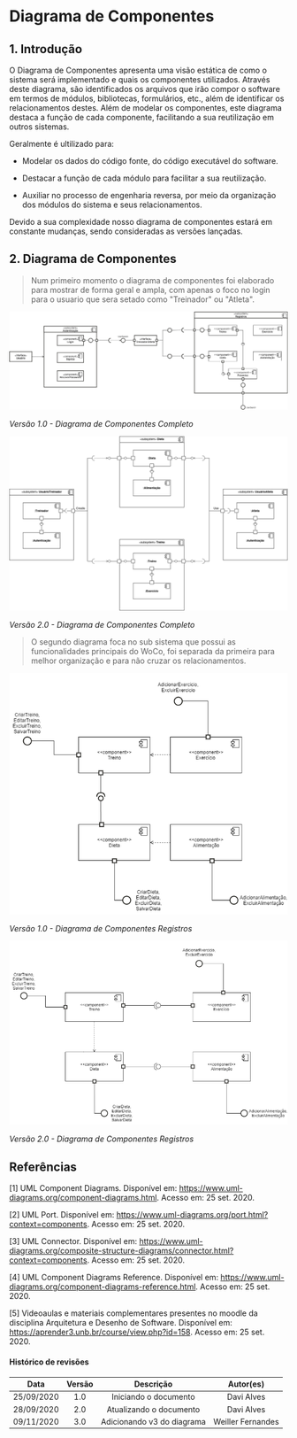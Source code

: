 # Diagrama de Componentes

## 1. Introdução

O Diagrama de Componentes apresenta uma visão estática de como o sistema será implementado e quais os componentes utilizados. Através deste diagrama, são identificados os arquivos que irão compor o software em termos de módulos, bibliotecas, formulários, etc., além de identificar os relacionamentos destes. Além de modelar os componentes, este diagrama destaca a função de cada componente, facilitando a sua reutilização em outros sistemas.

Geralmente é ultilizado para:

- Modelar os dados do código fonte, do código executável do software.

- Destacar a função de cada módulo para facilitar a sua reutilização.

- Auxiliar no processo de engenharia reversa, por meio da organização dos módulos do sistema e seus relacionamentos.

Devido a sua complexidade nosso diagrama de componentes estará em constante mudanças, sendo consideradas as versões lançadas.


## 2. Diagrama de Componentes

> Num primeiro momento o diagrama de componentes foi elaborado para mostrar de forma geral e ampla, com apenas o foco no login para o usuario que sera setado como "Treinador" ou "Atleta".

![Diagrama de Componentes Completo v1](../../images/component-diagram-full-v1.png)

*Versão 1.0 - Diagrama de Componentes Completo*

![Diagrama de Componentes Completo v2](../../images/component-diagram-full-v2.png)

*Versão 2.0 - Diagrama de Componentes Completo*

> O segundo diagrama foca no sub sistema que possui as funcionalidades principais do WoCo, foi separada da primeira para melhor organização e para não cruzar os relacionamentos.


![Diagrama de Componentes Registros v1](../../images/component-diagram-v1.png)

*Versão 1.0 - Diagrama de Componentes Registros*

![Diagrama de Componentes Registros v2](../../images/component-diagram-v2.png)

*Versão 2.0 - Diagrama de Componentes Registros*

## Referências

[1] UML Component Diagrams. Disponível em: <https://www.uml-diagrams.org/component-diagrams.html>. Acesso em: 25 set. 2020.

[2] UML Port. Disponível em: <https://www.uml-diagrams.org/port.html?context=components>. Acesso em: 25 set. 2020.

[3] UML Connector. Disponível em: <https://www.uml-diagrams.org/composite-structure-diagrams/connector.html?context=components>. Acesso em: 25 set. 2020.

[4] UML Component Diagrams Reference. Disponível em: <https://www.uml-diagrams.org/component-diagrams-reference.html>. Acesso em: 25 set. 2020.

[5] Videoaulas e materiais complementares presentes no moodle da disciplina Arquitetura e Desenho de Software. Disponível em: <https://aprender3.unb.br/course/view.php?id=158>. Acesso em: 25 set. 2020.


#### Histórico de revisões
|    Data    | Versão |       Descrição       |    Autor(es)     |
| :--------: | :----: | :-------------------: | :--------------: |
| 25/09/2020 |  1.0   | Iniciando o documento | Davi Alves |
| 28/09/2020 |  2.0   | Atualizando o documento | Davi Alves |
| 09/11/2020 |  3.0   | Adicionando v3 do diagrama | Weiller Fernandes |
